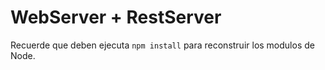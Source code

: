 # WebServer + RestServer

Recuerde que deben ejecuta  ```npm install``` para reconstruir los modulos de Node.